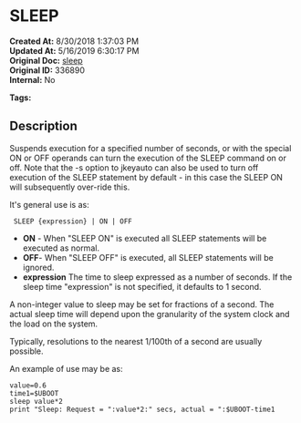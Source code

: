 # SLEEP

**Created At:** 8/30/2018 1:37:03 PM  
**Updated At:** 5/16/2019 6:30:17 PM  
**Original Doc:** [sleep](https://docs.jbase.com/48575-jkeyauto/sleep)  
**Original ID:** 336890  
**Internal:** No  

**Tags:**
<badge text='program profiling' vertical='middle' />

## Description

Suspends execution for a specified number of seconds, or with the special ON or OFF operands can turn the execution of the SLEEP command on or off. Note that the -s option to jkeyauto can also be used to turn off execution of the SLEEP statement by default - in this case the SLEEP ON will subsequently over-ride this.

It's general use is as:

```
 SLEEP {expression} | ON | OFF
```

- **ON** - When "SLEEP ON" is executed all SLEEP statements will be executed as normal.
- **OFF**- When "SLEEP OFF" is executed, all SLEEP statements will be ignored.
- **expression** The time to sleep expressed as a number of seconds. If the sleep time "expression" is not specified, it defaults to 1 second.


A non-integer value to sleep may be set for fractions of a second. The actual sleep time will depend upon the granularity of the system clock and the load on the system.

Typically, resolutions to the nearest 1/100th of a second are usually possible.

An example of use may be as:

```
value=0.6
time1=$UBOOT
sleep value*2
print "Sleep: Request = ":value*2:" secs, actual = ":$UBOOT-time1
```
